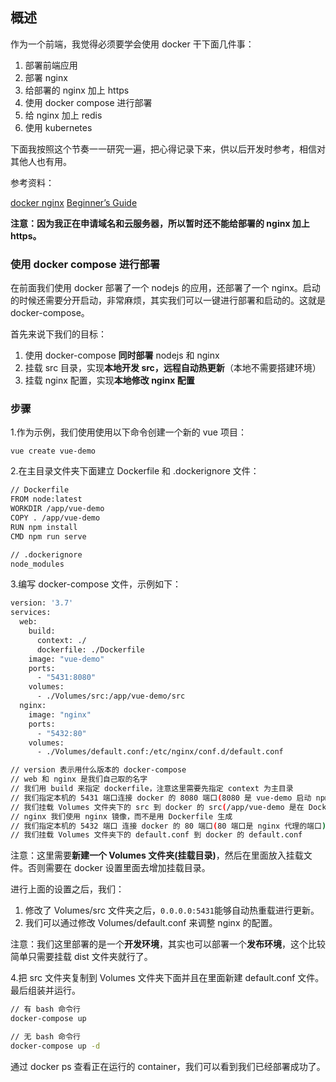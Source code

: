 ## 概述

作为一个前端，我觉得必须要学会使用 docker 干下面几件事：

1. 部署前端应用
2. 部署 nginx
3. 给部署的 nginx 加上 https
4. 使用 docker compose 进行部署
5. 给 nginx 加上 redis
6. 使用 kubernetes

下面我按照这个节奏一一研究一遍，把心得记录下来，供以后开发时参考，相信对其他人也有用。

参考资料：

[docker nginx](https://docs.docker.com/samples/library/nginx/)
[Beginner’s Guide](http://nginx.org/en/docs/beginners_guide.html#control)

**注意：因为我正在申请域名和云服务器，所以暂时还不能给部署的 nginx 加上 https。**

### 使用 docker compose 进行部署

在前面我们使用 docker 部署了一个 nodejs 的应用，还部署了一个 nginx。启动的时候还需要分开启动，非常麻烦，其实我们可以一键进行部署和启动的。这就是 docker-compose。

首先来说下我们的目标：

1. 使用 docker-compose **同时部署** nodejs 和 nginx
2. 挂载 src 目录，实现**本地开发 src，远程自动热更新**（本地不需要搭建环境）
3. 挂载 nginx 配置，实现**本地修改 nginx 配置**

### 步骤

1.作为示例，我们使用使用以下命令创建一个新的 vue 项目：

```
vue create vue-demo
```

2.在主目录文件夹下面建立 Dockerfile 和 .dockerignore 文件：

``` bash
// Dockerfile
FROM node:latest
WORKDIR /app/vue-demo
COPY . /app/vue-demo
RUN npm install
CMD npm run serve

// .dockerignore
node_modules
```

3.编写 docker-compose 文件，示例如下：

``` bash
version: '3.7'
services:
  web:
    build:
      context: ./
      dockerfile: ./Dockerfile
    image: "vue-demo"
    ports:
      - "5431:8080"
    volumes:
      - ./Volumes/src:/app/vue-demo/src
  nginx:
    image: "nginx"
    ports:
      - "5432:80"
    volumes:
      - ./Volumes/default.conf:/etc/nginx/conf.d/default.conf

// version 表示用什么版本的 docker-compose
// web 和 nginx 是我们自己取的名字
// 我们用 build 来指定 dockerfile，注意这里需要先指定 context 为主目录
// 我们指定本机的 5431 端口连接 docker 的 8080 端口(8080 是 vue-demo 启动 npm run serve 时的端口)
// 我们挂载 Volumes 文件夹下的 src 到 docker 的 src(/app/vue-demo 是在 Dockerfile 里面写的目录)
// nginx 我们使用 nginx 镜像，而不是用 Dockerfile 生成
// 我们指定本机的 5432 端口 连接 docker 的 80 端口(80 端口是 nginx 代理的端口)
// 我们挂载 Volumes 文件夹下的 default.conf 到 docker 的 default.conf
```

注意：这里需要**新建一个 Volumes 文件夹(挂载目录)**，然后在里面放入挂载文件。否则需要在 docker 设置里面去增加挂载目录。

进行上面的设置之后，我们：

1. 修改了 Volumes/src 文件夹之后，```0.0.0.0:5431```能够自动热重载进行更新。
2. 我们可以通过修改 Volumes/default.conf 来调整 nginx 的配置。

注意：我们这里部署的是一个**开发环境**，其实也可以部署一个**发布环境**，这个比较简单只需要挂载 dist 文件夹就行了。

4.把 src 文件夹复制到 Volumes 文件夹下面并且在里面新建 default.conf 文件。最后组装并运行。

``` bash
// 有 bash 命令行
docker-compose up

// 无 bash 命令行
docker-compose up -d
```

通过 docker ps 查看正在运行的 container，我们可以看到我们已经部署成功了。


